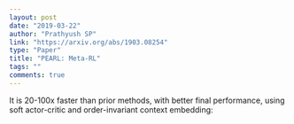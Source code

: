 ```yaml
---
layout: post
date: "2019-03-22"
author: "Prathyush SP"
link: "https://arxiv.org/abs/1903.08254"
type: "Paper"
title: "PEARL: Meta-RL"
tags: ""
comments: true
---
```

It is 20-100x faster than prior methods, with better final performance, using soft actor-critic and order-invariant context embedding: 